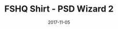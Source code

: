 ---
setID: 15
path: /product/fshq-shirt-psdwizard2
date: 2017-11-05
title: FSHQ Shirt - PSD Wizard 2
description: Lorem ipsum dolor sit amet, consectetur adipiscing elit. Curabitur ultrices, ligula non euismod posuere, ligula enim placerat purus, pharetra ultrices metus est in mi. Sed malesuada elementum odio et feugiat. Donec in neque neque. Proin gravida vehicula ultricies. Pellentesque lacinia fermentum faucibus. Aliquam dapibus mauris sed diam viverra, consequat auctor.
price: '400.00'
image1024: https://psdwizard.github.io/fullstackhq-paymongo/assets/FSHQShirt-PSDWizard2-1024.png
image150: https://psdwizard.github.io/fullstackhq-paymongo/assets/FSHQShirt-PSDWizard2-150.png
image300: https://psdwizard.github.io/fullstackhq-paymongo/assets/FSHQShirt-PSDWizard2-300.png
altText: product image
weight: '200 g'
dimensions: ''
materials: ''
OtherInfo: Lorem ipsum dolor sit amet, consectetur adipiscing elit. Curabitur 
---